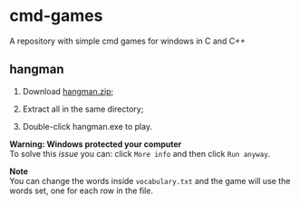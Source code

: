 # cmd-games
A repository with simple cmd games for windows in C and C++

## hangman
1. Download [hangman.zip](https://github.com/BestPlayerMMIII/cmd-games/raw/main/hangman.zip);

3. Extract all in the same directory;

4. Double-click hangman.exe to play.

**Warning: Windows protected your computer**\
To solve this *issue* you can: click `More info` and then click `Run anyway`.

**Note**\
You can change the words inside `vocabulary.txt` and the game will use the words set, one for each row in the file.
